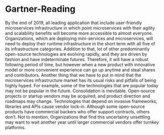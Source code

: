 # Gartner-Reading
By the end of 2019, all leading application that include user-friendly microservices infrastructure in which point microservices with their agility and scalability benefits will become more accessible to almost everyone. Organizations, which are deploying mini-services and microservices, will need to deploy their runtime infrastructure in the short term with all five of its infrastructure categories. Addition to that, lot of other predominantly open-source technologies are evolving rapidly, and they are driven by fashion and have indeterminate futures. Therefore, it will have a robust following period of time, but however when a new product with innovative model or more convenient experience can go up anytime and steal shares and contributors. Another thing that we have to put in mind that the microservices infrastructure market has its usual risks and pitfalls of being highly hyped. For example, some of the technologies that are popular today may not be popular in the future. Consolidation is inevitable. Open-source projects or startup vendors may be acquired, and product direction and roadmaps may change. Technologies that depend on invasive frameworks, libraries and APIs cause vendor lock-in. Although some open-source products have commercial backers who offer support contracts, others don’t. Not to mention, Organizations that find this uncertainty unsettling may want to wait another year until larger commercial vendors offer turnkey platforms.
